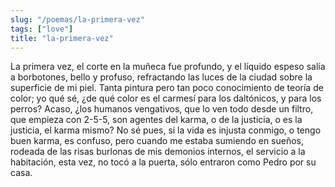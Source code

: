 ```yaml
---
slug: "/poemas/la-primera-vez"
tags: ["love"]
title: "la-primera-vez"
---
```

La primera vez, el corte en la muñeca fue profundo, y el líquido espeso salía a borbotones, bello y profuso, refractando las luces de la ciudad sobre la superficie de mi piel. Tanta pintura pero tan poco conocimiento de teoría de color; yo qué sé, ¿de qué color es el carmesí para los daltónicos, y para los perros? Acaso, ¿los humanos vengativos, que lo ven todo desde un filtro, que empieza con 2-5-5, son agentes del karma, o de la justicia, o es la justicia, el karma mismo? No sé pues, si la vida es injusta conmigo, o tengo buen karma, es confuso, pero cuando me estaba sumiendo en sueños, rodeada de las risas burlonas de mis demonios internos, el servicio a la habitación, esta vez, no tocó a la puerta, sólo entraron como Pedro por su casa.